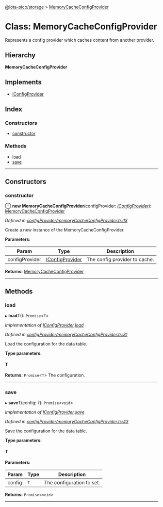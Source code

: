 [@iota-pico/storage](../README.md) > [MemoryCacheConfigProvider](../classes/memorycacheconfigprovider.md)

# Class: MemoryCacheConfigProvider

Represents a config provider which caches content from another provider.

## Hierarchy

**MemoryCacheConfigProvider**

## Implements

* [IConfigProvider](../interfaces/iconfigprovider.md)

## Index

### Constructors

* [constructor](memorycacheconfigprovider.md#constructor)

### Methods

* [load](memorycacheconfigprovider.md#load)
* [save](memorycacheconfigprovider.md#save)

---

## Constructors

<a id="constructor"></a>

###  constructor

⊕ **new MemoryCacheConfigProvider**(configProvider: *[IConfigProvider](../interfaces/iconfigprovider.md)*): [MemoryCacheConfigProvider](memorycacheconfigprovider.md)

*Defined in [configProvider/memoryCacheConfigProvider.ts:13](https://github.com/iota-pico/storage/blob/893ad8d/src/configProvider/memoryCacheConfigProvider.ts#L13)*

Create a new instance of the MemoryCacheConfigProvider.

**Parameters:**

| Param | Type | Description |
| ------ | ------ | ------ |
| configProvider | [IConfigProvider](../interfaces/iconfigprovider.md) |  The config provider to cache. |

**Returns:** [MemoryCacheConfigProvider](memorycacheconfigprovider.md)

___

## Methods

<a id="load"></a>

###  load

▸ **load**T(): `Promise`<`T`>

*Implementation of [IConfigProvider](../interfaces/iconfigprovider.md).[load](../interfaces/iconfigprovider.md#load)*

*Defined in [configProvider/memoryCacheConfigProvider.ts:31](https://github.com/iota-pico/storage/blob/893ad8d/src/configProvider/memoryCacheConfigProvider.ts#L31)*

Load the configuration for the data table.

**Type parameters:**

#### T 

**Returns:** `Promise`<`T`>
The configuration.

___
<a id="save"></a>

###  save

▸ **save**T(config: *`T`*): `Promise`<`void`>

*Implementation of [IConfigProvider](../interfaces/iconfigprovider.md).[save](../interfaces/iconfigprovider.md#save)*

*Defined in [configProvider/memoryCacheConfigProvider.ts:43](https://github.com/iota-pico/storage/blob/893ad8d/src/configProvider/memoryCacheConfigProvider.ts#L43)*

Save the configuration for the data table.

**Type parameters:**

#### T 
**Parameters:**

| Param | Type | Description |
| ------ | ------ | ------ |
| config | `T` |  The configuration to set. |

**Returns:** `Promise`<`void`>

___

